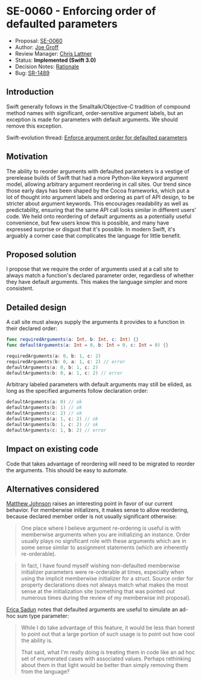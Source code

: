 # SE-0060 - Enforcing order of defaulted parameters

* Proposal: [SE-0060](0060-defaulted-parameter-order.md)
* Author: [Joe Groff](https://github.com/jckarter)
* Review Manager: [Chris Lattner](https://github.com/lattner)
* Status: **Implemented (Swift 3.0)**
* Decision Notes: [Rationale](https://forums.swift.org/t/accepted-se-0060-enforcing-order-of-defaulted-parameters/2573)
* Bug: [SR-1489](https://bugs.swift.org/browse/SR-1489)

## Introduction

Swift generally follows in the Smalltalk/Objective-C tradition of compound
method names with significant, order-sensitive argument labels, but an
exception is made for parameters with default arguments. We should remove
this exception.

Swift-evolution thread: [Enforce argument order for defaulted parameters](https://forums.swift.org/t/pitch-enforce-argument-order-for-defaulted-parameters/1989)

## Motivation

The ability to reorder arguments with defaulted parameters is a vestige
of prerelease builds of Swift that had a more Python-like keyword
argument model, allowing arbitrary argument reordering in call sites.
Our trend since those early days has been shaped by the Cocoa
frameworks, which put a lot of thought into argument
labels and ordering as part of API design, to be stricter about argument
keywords. This encourages readability as well as predictability, ensuring
that the same API call looks similar in different users' code. We held onto
reordering of default arguments as a potentially useful convenience, but few
users know this is possible, and many have expressed surprise or disgust 
that it's possible. In modern Swift, it's arguably a corner case that
complicates the language for little benefit.

## Proposed solution

I propose that we require the order of arguments used at a call site to
always match a function's declared parameter order, regardless of whether
they have default arguments. This makes the language simpler and more
consistent.

## Detailed design

A call site must always supply the arguments it provides to a function in their
declared order:

```swift
func requiredArguments(a: Int, b: Int, c: Int) {}
func defaultArguments(a: Int = 0, b: Int = 0, c: Int = 0) {}

requiredArguments(a: 0, b: 1, c: 2)
requiredArguments(b: 0, a: 1, c: 2) // error
defaultArguments(a: 0, b: 1, c: 2)
defaultArguments(b: 0, a: 1, c: 2) // error
```

Arbitrary labeled parameters with default arguments may still be elided, as
long as the specified arguments follow declaration order:

```swift
defaultArguments(a: 0) // ok
defaultArguments(b: 1) // ok
defaultArguments(c: 2) // ok
defaultArguments(a: 1, c: 2) // ok
defaultArguments(b: 1, c: 2) // ok
defaultArguments(c: 1, b: 2) // error
```

## Impact on existing code

Code that takes advantage of reordering will need to be migrated to reorder
the arguments. This should be easy to automate.

## Alternatives considered

[Matthew Johnson](https://forums.swift.org/t/pitch-enforce-argument-order-for-defaulted-parameters/1989/7)
raises an interesting point in favor of our current behavior. For memberwise
initializers, it makes sense to allow reordering, because declared member order
is not usually significant otherwise:

> One place where I believe argument re-ordering is useful is with memberwise arguments when you are initializing an instance.  Order usually plays no significant role with these arguments which are in some sense similar to assignment statements (which are inherently re-orderable).  

> In fact, I have found myself wishing non-defaulted memberwise initializer parameters were re-orderable at times, especially when using the implicit memberwise initializer for a struct.  Source order for property declarations does not always match what makes the most sense at the initialization site (something that was pointed out numerous times during the review of my memberwise init proposal).

[Erica Sadun](https://forums.swift.org/t/pitch-enforce-argument-order-for-defaulted-parameters/1989/3)
notes that defaulted arguments are useful to simulate an ad-hoc sum type
parameter:

> While I do take advantage of this feature, it would be less than honest to point out that a large portion of such
> usage is to point out how cool the ability is.
> 
> That said, what I'm really doing is treating them in code like an ad hoc set of enumerated cases with associated
> values. Perhaps rethinking about them in that light would be better than simply removing them from the
> language?
